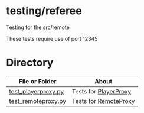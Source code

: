 # testing/referee

Testing for the src/remote

These tests require use of port 12345 


# Directory
|   File or Folder | About |
|   ---            | ---   |
| [test_playerproxy.py](./test_playerproxy.py) | Tests for [PlayerProxy](../../src/playerproxy/playerproxy.py) |
| [test_remoteproxy.py](./test_remoteproxy.py) | Tests for [RemoteProxy](../../src/remoteproxy/remoteproxy.py) |
